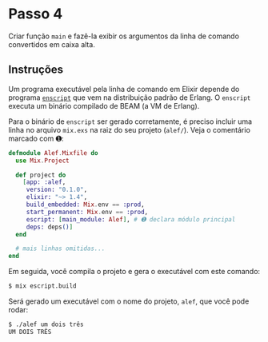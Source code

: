 # Passo 4

Criar função `main` e fazê-la exibir os argumentos da linha de comando convertidos em caixa alta.

## Instruções

Um programa executável pela linha de comando em Elixir depende do programa [`enscript`](http://erlang.org/doc/man/escript.html) que vem na distribuição padrão de Erlang. O `enscript` executa um binário compilado de BEAM (a VM de Erlang).

Para o binário de `enscript` ser gerado corretamente, é preciso incluir uma linha no arquivo `mix.exs` na raiz do seu projeto (`alef/`). Veja o comentário marcado com ➊:

```elixir
defmodule Alef.Mixfile do
  use Mix.Project

  def project do
    [app: :alef,
     version: "0.1.0",
     elixir: "~> 1.4",
     build_embedded: Mix.env == :prod,
     start_permanent: Mix.env == :prod,
     escript: [main_module: Alef], # ➊ declara módulo principal
     deps: deps()]
  end

  # mais linhas omitidas...
end
```

Em seguida, você compila o projeto e gera o executável com este comando:


```bash
$ mix escript.build
```

Será gerado um executável com o nome do projeto, `alef`, que você pode rodar:

```bash
$ ./alef um dois três
UM DOIS TRÊS
```
